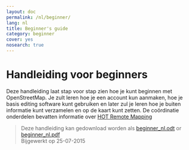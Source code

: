 ```yaml
---
layout: doc
permalink: /nl/beginner/
lang: nl
title: Beginner's guide
category: beginner
cover: yes
nosearch: true
---
```


Handleiding voor beginners
================


Deze handleiding laat stap voor stap zien hoe je kunt beginnen met OpenStreetMap. Je zult leren
hoe je een account kun aanmaken, hoe je basis editing software kunt gebruiken en later zul je leren hoe je buiten
informatie kunt verzamelen en op de kaart kunt zetten. De coördinatie onderdelen bevatten informatie over [HOT Remote Mapping](/en/coordination/) 

> Deze handleiding kan gedownload worden als  [beginner_nl.odt](/files/beginner_nl.odt) or [beginner_nl.pdf](/files/beginner_nl.pdf)  
> Bijgewerkt op 25-07-2015  
